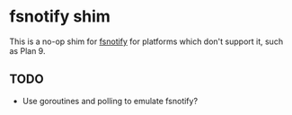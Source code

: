 # fsnotify shim

This is a no-op shim for [fsnotify](https://github.com/fsnotify/fsnotify)
for platforms which don't support it, such as Plan 9.

## TODO

- Use goroutines and polling to emulate fsnotify?
